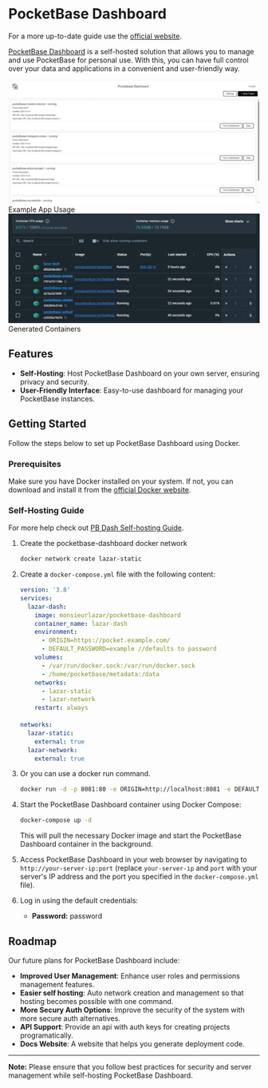 # PocketBase Dashboard


For a more up-to-date guide use the [official website](https://pocketbase.bylazar.com).

[PocketBase Dashboard](https://pocketbase.bylazar.com) is a self-hosted solution that allows you to manage and use PocketBase for personal use. With this, you can have full control over your data and applications in a convenient and user-friendly way.

![App Usage](https://github.com/lazarcloud/pocketbase-dashboard/blob/main/images/app.jpeg?raw=true)
Example App Usage
![Docker Containers](https://github.com/lazarcloud/pocketbase-dashboard/blob/main/images/containers.png?raw=true)
Generated Containers

## Features

- **Self-Hosting**: Host PocketBase Dashboard on your own server, ensuring privacy and security.
- **User-Friendly Interface**: Easy-to-use dashboard for managing your PocketBase instances.

## Getting Started

Follow the steps below to set up PocketBase Dashboard using Docker.

### Prerequisites

Make sure you have Docker installed on your system. If not, you can download and install it from the [official Docker website](https://www.docker.com/get-started).

### Self-Hosting Guide

For more help check out [PB Dash Self-hosting Guide](https://pocketbase.bylazar.com/selfhost).
1. Create the pocketbase-dashboard docker network

   ```bash
   docker network create lazar-static
   ```

2. Create a `docker-compose.yml` file with the following content:

   ```yaml
   version: '3.8'
   services:
     lazar-dash:
       image: monsieurlazar/pocketbase-dashboard
       container_name: lazar-dash
       environment:
         - ORIGIN=https://pocket.example.com/
         - DEFAULT_PASSWORD=example //defaults to password
       volumes:
         - /var/run/docker.sock:/var/run/docker.sock
         - /home/pocketbase/metadata:/data
       networks:
         - lazar-static
         - lazar-network
       restart: always

   networks:
     lazar-static:
       external: true
     lazar-network:
       external: true
   ```
3. Or you can use a docker run command.
   
   ```bash
   docker run -d -p 8081:80 -e ORIGIN=http://localhost:8081 -e DEFAULT_PASSWORD=example --name lazar-dash -v /var/run/docker.sock:/var/run/docker.sock -v /home/pocketbase/metadata:/data --network=lazar-static monsieurlazar/pocketbase-dashboard
   ```

4. Start the PocketBase Dashboard container using Docker Compose:

   ```bash
   docker-compose up -d
   ```

   This will pull the necessary Docker image and start the PocketBase Dashboard container in the background.

5. Access PocketBase Dashboard in your web browser by navigating to `http://your-server-ip:port` (replace `your-server-ip` and `port` with your server's IP address and the port you specified in the `docker-compose.yml` file).

6. Log in using the default credentials:

   - **Password:** password

## Roadmap

Our future plans for PocketBase Dashboard include:

- **Improved User Management**: Enhance user roles and permissions management features.
- **Easier self hosting**: Auto network creation and management so that hosting becomes possible with one command.
- **More Secury Auth Options**: Improve the security of the system with more secure auth alternatives.
- **API Support**: Provide an api with auth keys for creating projects programatically.
- **Docs Website**: A website that helps you generate deployment code.

<!-- We welcome contributions and feedback from the community to help us improve PocketBase Dashboard. Feel free to open issues and submit pull requests on our [GitHub repository](https://github.com/lazarcloud/pocketbase-dashboard)! -->

---

**Note:** Please ensure that you follow best practices for security and server management while self-hosting PocketBase Dashboard.

